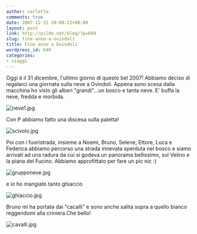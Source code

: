 ```yaml
---
author: carlotta
comments: true
date: 2007-12-31 20:08:12+00:00
layout: post
link: http://pilde.net/blog/?p=649
slug: fine-anno-a-ovindoli
title: Fine anno a Ovindoli
wordpress_id: 649
categories:
- viaggi
---
```


Oggi è il 31 dicembre, l'ultimo giorno di questo bel 2007! 
Abbiamo deciso di regalarci una giornata sulla neve a Ovindoli. 
Appena sono scesa dalla macchina ho visto gli alberi "grandi"...un bosco e tanta neve. E' buffa la neve, fredda e morbida.

![neve1.jpg]({{baseurl}}/uploads/2008/01/neve1.jpg)




Con P abbiamo fatto una discesa sulla paletta!

![scivolo.jpg]({{baseurl}}/uploads/2008/01/scivolo.jpg)




Poi con i fuoristrada, insieme a Noemi, Bruno, Selene, Ettore, Luca e Federica abbiamo percorso una strada innevata sperduta nel bosco e siamo arrivati ad una radura da cui si godeva un panorama bellissimo, sul Velino e la piana del Fucino. Abbiamo approfittato per fare un pic nic :)



 
![grupponeve.jpg]({{baseurl}}/uploads/2008/01/grupponeve.jpg)




e io ho mangiato tanto ghiaccio

![ghiaccio.jpg]({{baseurl}}/uploads/2008/01/ghiaccio.jpg)




Bruno mi ha portata dai "cacalli" e sono anche salita sopra a quello bianco reggendomi alla criniera.Che bello!

![cavalli.jpg]({{baseurl}}/uploads/2008/01/cavalli.jpg)






